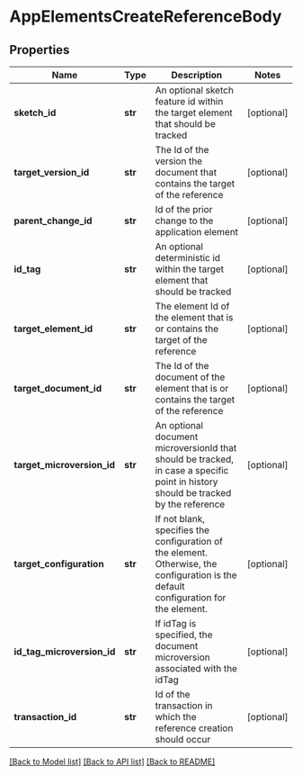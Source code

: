 # AppElementsCreateReferenceBody

## Properties
Name | Type | Description | Notes
------------ | ------------- | ------------- | -------------
**sketch_id** | **str** | An optional sketch feature id within the target element that should be           tracked | [optional] 
**target_version_id** | **str** | The Id of the version the document that contains the target of the           reference | [optional] 
**parent_change_id** | **str** | Id of the prior change to the application element | [optional] 
**id_tag** | **str** | An optional deterministic id within the target element that should be tracked | [optional] 
**target_element_id** | **str** | The element Id of the element that is or contains the target of the           reference | [optional] 
**target_document_id** | **str** | The Id of the document of the element that is or contains the target           of the reference | [optional] 
**target_microversion_id** | **str** | An optional document microversionId that should be tracked, in           case a specific point in history should be tracked by the reference | [optional] 
**target_configuration** | **str** | If not blank, specifies the configuration of the element.           Otherwise, the configuration is the default configuration for the element. | [optional] 
**id_tag_microversion_id** | **str** | If idTag is specified, the document microversion associated with           the idTag | [optional] 
**transaction_id** | **str** | Id of the transaction in which the reference creation should occur | [optional] 

[[Back to Model list]](../README.md#documentation-for-models) [[Back to API list]](../README.md#documentation-for-api-endpoints) [[Back to README]](../README.md)


